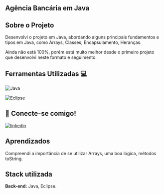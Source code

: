 
## Agência Bancária em Java



 
## Sobre o Projeto
Desenvolvi o projeto em Java, abordando alguns principais fundamentos e tipos em Java, como Arrays, Classes, Encapsulamento, Heranças.

Ainda não está 100%, porém está muito melhor desde o primeiro projeto que desenvolvi neste
formato e seguimento.


## Ferramentas Utilizadas 💻

![Java](https://img.shields.io/badge/java-%23ED8B00.svg?style=for-the-badge&logo=openjdk&logoColor=white)

![Eclipse](https://img.shields.io/badge/Eclipse-FE7A16.svg?style=for-the-badge&logo=Eclipse&logoColor=white)

## 🔗 Conecte-se comigo!

[![linkedin](https://img.shields.io/badge/linkedin-0A66C2?style=for-the-badge&logo=linkedin&logoColor=white)](https://www.linkedin.com/in/jonas-arcuri-556457184/)





## Aprendizados

Compreendi a importância de se utilizar Arrays, uma boa lógica, métodos toString.

## Stack utilizada

**Back-end:** Java, Eclipse.

